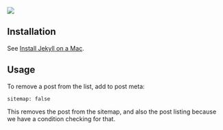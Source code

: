 <img style="margin: 0 auto;" src="https://github.com/explodinglabs/explodinglabs.github.io/blob/master/assets/composed-logo-large.png?raw=true" />

## Installation

See [Install Jekyll on a Mac](https://composed.blog/install-jekyll-on-mac).

## Usage

To remove a post from the list, add to post meta:
```
sitemap: false
```
This removes the post from the sitemap, and also the post listing because we
have a condition checking for that.
